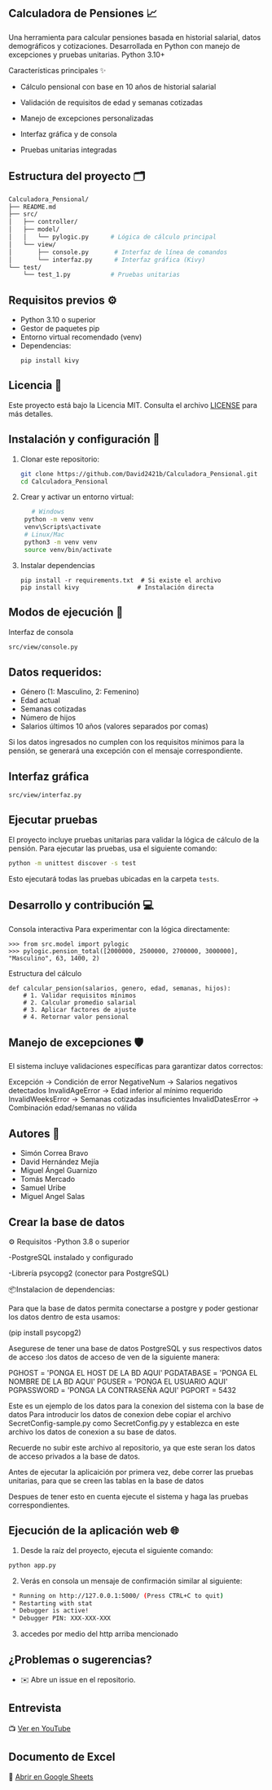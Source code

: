 ## Calculadora de Pensiones 📈

Una herramienta para calcular pensiones basada en historial salarial, datos demográficos y cotizaciones. Desarrollada en Python con manejo de excepciones y pruebas unitarias.
Python 3.10+

Características principales ✨

- Cálculo pensional con base en 10 años de historial salarial

- Validación de requisitos de edad y semanas cotizadas

- Manejo de excepciones personalizadas

- Interfaz gráfica y de consola

- Pruebas unitarias integradas

## Estructura del proyecto 🗂️
```bash
Calculadora_Pensional/
├── README.md
├── src/
│   ├── controller/
│   ├── model/
│   │   └── pylogic.py      # Lógica de cálculo principal
│   └── view/
│       ├── console.py       # Interfaz de línea de comandos
│       └── interfaz.py      # Interfaz gráfica (Kivy)
└── test/
    └── test_1.py           # Pruebas unitarias
```
## Requisitos previos ⚙️

- Python 3.10 o superior
- Gestor de paquetes pip
- Entorno virtual recomendado (venv)
- Dependencias:
  ```
  pip install kivy
  ```

## Licencia 📄

Este proyecto está bajo la Licencia MIT. Consulta el archivo [LICENSE](LICENSE) para más detalles.

## Instalación y configuración 🔧

1. Clonar este repositorio:
   ```bash
   git clone https://github.com/David2421b/Calculadora_Pensional.git
   cd Calculadora_Pensional
   ```
2. Crear y activar un entorno virtual:
   ```bash
      # Windows
    python -m venv venv
    venv\Scripts\activate
    # Linux/Mac
    python3 -m venv venv
    source venv/bin/activate
   ```
3. Instalar dependencias
   ```
   pip install -r requirements.txt  # Si existe el archivo
   pip install kivy                # Instalación directa
   ```
   
## Modos de ejecución 🚀

Interfaz de consola

```bash
src/view/console.py
```

## Datos requeridos:

- Género (1: Masculino, 2: Femenino)
- Edad actual
- Semanas cotizadas
- Número de hijos
- Salarios últimos 10 años (valores separados por comas)

Si los datos ingresados no cumplen con los requisitos mínimos para la pensión, se generará una excepción con el mensaje correspondiente.

## Interfaz gráfica
```
src/view/interfaz.py

```
## Ejecutar pruebas

El proyecto incluye pruebas unitarias para validar la lógica de cálculo de la pensión. Para ejecutar las pruebas, usa el siguiente comando:

```bash
python -m unittest discover -s test
```

Esto ejecutará todas las pruebas ubicadas en la carpeta `tests`.

## Desarrollo y contribución 💻
Consola interactiva
Para experimentar con la lógica directamente:
```
>>> from src.model import pylogic
>>> pylogic.pension_total([2000000, 2500000, 2700000, 3000000], "Masculino", 63, 1400, 2)
```

Estructura del cálculo
```
def calcular_pension(salarios, genero, edad, semanas, hijos):
    # 1. Validar requisitos mínimos
    # 2. Calcular promedio salarial
    # 3. Aplicar factores de ajuste
    # 4. Retornar valor pensional
```
## Manejo de excepciones 🛡️

El sistema incluye validaciones específicas para garantizar datos correctos:


Excepción -> Condición de error
NegativeNum	 -> Salarios negativos detectados
InvalidAgeError	 -> Edad inferior al mínimo requerido
InvalidWeeksError	-> Semanas cotizadas insuficientes
InvalidDatesError  -> Combinación edad/semanas no válida


## Autores 👥

- Simón Correa Bravo 
- David Hernández Mejía 
- Miguel Ángel Guarnizo 
- Tomás Mercado
- Samuel Uribe
- Miguel Angel Salas

## Crear la base de datos
⚙️ Requisitos
-Python 3.8 o superior

-PostgreSQL instalado y configurado

-Librería psycopg2 (conector para PostgreSQL)

📦Instalacion de dependencias:

Para que la base de datos permita conectarse a postgre y poder gestionar los datos dentro de esta usamos:

(pip install psycopg2)

Asegurese de tener una base de datos PostgreSQL y sus respectivos datos de acceso
:los datos  de acceso de ven de la siguiente manera:

PGHOST = 'PONGA EL HOST DE LA BD AQUI'
PGDATABASE = 'PONGA EL NOMBRE DE LA BD AQUI'
PGUSER = 'PONGA EL USUARIO AQUI'
PGPASSWORD = 'PONGA LA CONTRASEÑA AQUI'
PGPORT = 5432

Este es un ejemplo de los datos para la conexion del sistema con la base de datos
Para introducir los datos de conexion debe copiar el archivo SecretConfig-sample.py como SecretConfig.py y establezca en este archivo los datos de conexion a su base de datos.

Recuerde no subir este archivo al repositorio, ya que este seran los datos de acceso privados a la base de datos.


Antes de ejecutar la aplicaición por primera vez, debe correr las pruebas unitarias, para que se creen las tablas en la base de datos

Despues de tener esto en cuenta ejecute el sistema y haga las pruebas correspondientes.

## Ejecución de la aplicación web 🌐

1. Desde la raíz del proyecto, ejecuta el siguiente comando:

```bash
python app.py
```

2. Verás en consola un mensaje de confirmación similar al siguiente:
```bash
 * Running on http://127.0.0.1:5000/ (Press CTRL+C to quit)
 * Restarting with stat
 * Debugger is active!
 * Debugger PIN: XXX-XXX-XXX
```

3. accedes por medio del http arriba mencionado




## ¿Problemas o sugerencias?

- ✉️ Abre un issue en el repositorio.

## Entrevista  
📺 [Ver en YouTube](https://youtu.be/5jBNKtJzQe4?si=5xQrhLlG16mk0w0V)  

## Documento de Excel  
📂 [Abrir en Google Sheets](https://docs.google.com/spreadsheets/d/1kuuWBAFq2SusGgKoASq2CQfCwAenW69s/edit?usp=sharing&ouid=114415268604794066439&rtpof=true&sd=true)  
